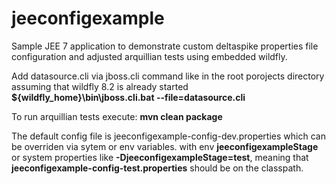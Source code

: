 # jeeconfigexample

Sample JEE 7 application to demonstrate custom deltaspike properties file configuration and adjusted arquillian tests using embedded wildfly.

Add datasource.cli via jboss.cli command like in the root porojects directory assuming that wildfly 8.2 is already started
**${wildfly_home}\bin\jboss.cli.bat  --file=datasource.cli**

To run arquillian tests execute:
**mvn clean package**

The default config file is jeeconfigexample-config-dev.properties  which can be overriden via sytem or env variables. 
with env **jeeconfigexampleStage** or system properties like **-DjeeconfigexampleStage=test**, meaning that **jeeconfigexample-config-test.properties** should be on the classpath.


